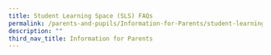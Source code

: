```yaml
---
title: Student Learning Space (SLS) FAQs
permalink: /parents-and-pupils/Information-for-Parents/student-learning-space-faqs
description: ""
third_nav_title: Information for Parents
---
```

